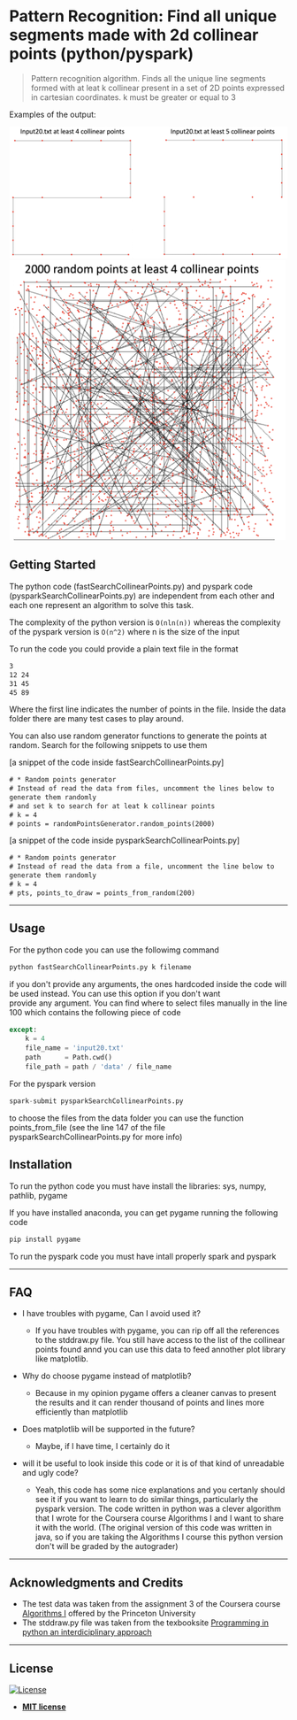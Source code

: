 # Pattern Recognition: Find all unique segments made with 2d collinear points (python/pyspark)

>Pattern recognition algorithm. Finds all the unique line segments formed with at leat k collinear present in a set of
>2D points expressed in cartesian coordinates. k must be greater or equal to 3

Examples of the output:

<img src = "images/fig1.png" width="800">

<img src = "images/fig2.png" width="500">

## Getting Started

The python code (fastSearchCollinearPoints.py) and pyspark code (pysparkSearchCollinearPoints.py) are independent from each 
other and each one represent an algorithm to solve this task.

The complexity of the python version is ```O(nln(n))``` whereas the complexity of the pyspark version is ```O(n^2)``` 
where n is the size of the input


To run the code you could provide a plain text file in the format

```
3
12 24
31 45
45 89
```

Where the first line indicates the number of points in the file. Inside the data folder there are many test cases to play around. 

You can also use random generator functions to generate the points at random. Search for the following snippets to
use them

[a snippet of the code inside fastSearchCollinearPoints.py]
```
# * Random points generator
# Instead of read the data from files, uncomment the lines below to generate them randomly
# and set k to search for at leat k collinear points
# k = 4
# points = randomPointsGenerator.random_points(2000)
```


[a snippet of the code inside pysparkSearchCollinearPoints.py]
```
# * Random points generator
# Instead of read the data from a file, uncomment the line below to generate them randomly
# k = 4
# pts, points_to_draw = points_from_random(200)
```
---
## Usage

For the python code you can use the followimg command

```python
python fastSearchCollinearPoints.py k filename
```

if you don't provide any arguments, the ones hardcoded inside the code will be used instead. You can use this option if you don't want  
provide any argument. You can find where to select files manually in the line 100 which contains the following piece of code

```python
except:
    k = 4
    file_name = 'input20.txt'          
    path      = Path.cwd()
    file_path = path / 'data' / file_name
```

For the pyspark version

```python
spark-submit pysparkSearchCollinearPoints.py
```

to choose the files from the data folder you can use the function points_from_file (see the line 147 of the file
pysparkSearchCollinearPoints.py for more info)


## Installation

To run the python code you must have install the libraries: sys, numpy, pathlib, pygame 

If you have installed anaconda, you can get pygame running the following code

```python
pip install pygame 
```

To run the pyspark code you must have intall properly spark and pyspark


---

## FAQ

- I have troubles with pygame, Can I avoid used it?
    - If you have troubles with pygame, you can rip off all the references to the stddraw.py file. You still have
    access to the list of the collinear points found annd you can use this data to feed annother plot library like matplotlib. 

- Why do choose pygame instead of matplotlib?
    - Because in my opinion pygame offers a cleaner canvas to present the results and it can render thousand of points 
      and lines more efficiently than matplotlib 

- Does matplotlib will be supported in the future?
    - Maybe, if I have time, I certainly do it
    
- will it be useful to look inside this code or it is of that kind of unreadable and ugly code?
    - Yeah, this code has some nice explanations and you certanly should see it if you want to learn to do similar things, particularly the pyspark 
      version. The code written in python was a clever algorithm that I wrote for the Coursera course Algorithms I and I want to 
      share it with the world. (The original version of this code was written in java, so if you are taking the Algorithms I 
      course this python version don't will be graded by the autograder)
---

## Acknowledgments and Credits

* The test data was taken from the assignment 3 of the Coursera course [Algorithms I](https://www.coursera.org/learn/algorithms-part1)
  offered by the Princeton University
* The stddraw.py file was taken from the texbooksite [Programming in python an interdiciplinary approach](https://introcs.cs.princeton.edu/python/code/) 
  
---

## License

[![License](http://img.shields.io/:license-mit-blue.svg?style=flat-square)](http://badges.mit-license.org)

- **[MIT license](http://opensource.org/licenses/mit-license.php)**
